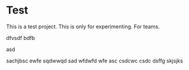 
# Test
This is a test project. This is only for experimenting.
For teams.


dfvsdf bdfb

asd

sachjbsc
ewfe
sqdwwqd
sad
wfdwfd
wfe
asc
csdcwc
csdc
dsffg
skjsjks
